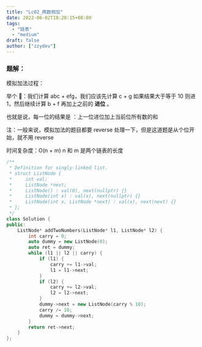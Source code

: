 ```yaml
---
title: "Lc02_两数相加"
date: 2022-06-02T18:28:15+08:00
tags:
  - "链表"
  - "medium"
draft: false
author: ["zzydev"]
---
```


### 题解：

模拟加法过程：

举个 🌰：我们计算 abc + efg，我们应该先计算 c + g 如果结果大于等于 10 则进 1，然后继续计算 b + f 再加上之前的 **进位** 。

也就是说，每一位的结果是 ：上一位进位加上当前位所有数的和

注：一般来说，模拟加法的题目都要 reverse 处理一下，但是这道题是从个位开始，就不用 reverse

时间复杂度：O(n + m) n 和 m 是两个链表的长度

```cpp
/**
 * Definition for singly-linked list.
 * struct ListNode {
 *     int val;
 *     ListNode *next;
 *     ListNode() : val(0), next(nullptr) {}
 *     ListNode(int x) : val(x), next(nullptr) {}
 *     ListNode(int x, ListNode *next) : val(x), next(next) {}
 * };
 */
class Solution {
public:
    ListNode* addTwoNumbers(ListNode* l1, ListNode* l2) {
        int carry = 0;
        auto dummy = new ListNode(0);
        auto ret = dummy;
        while (l1 || l2 || carry) {
            if (l1) {
                carry += l1->val;
                l1 = l1->next;
            }
            if (l2) {
                carry += l2->val;
                l2 = l2->next;
            }
            dummy->next = new ListNode(carry % 10);
            carry /= 10;
            dummy = dummy->next;
        }
        return ret->next;
    }
};
```
